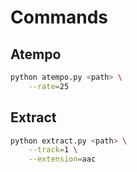 # Commands

## Atempo

```sh
python atempo.py <path> \
    --rate=25
```

## Extract

```sh
python extract.py <path> \
    --track=1 \
    --extension=aac
```
